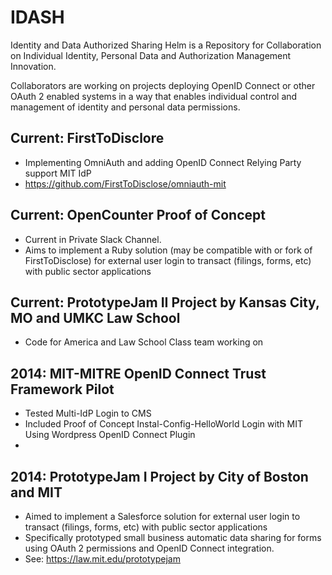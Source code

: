 # IDASH

Identity and Data Authorized Sharing Helm is a Repository for Collaboration on Individual Identity, Personal Data and Authorization Management Innovation.  

Collaborators are working on projects deploying OpenID Connect or other OAuth 2 enabled systems in a way that enables individual control and management of identity and personal data permissions.  

## Current: FirstToDisclore
* Implementing OmniAuth and adding OpenID Connect Relying Party support MIT IdP    
* https://github.com/FirstToDisclose/omniauth-mit 

## Current: OpenCounter Proof of Concept 
* Current in Private Slack Channel.  
* Aims to implement a Ruby solution (may be compatible with or fork of FirstToDisclose) for external user login to transact (filings, forms, etc) with public sector applications

## Current: PrototypeJam II Project by Kansas City, MO and UMKC Law School 
* Code for America and Law School Class team working on 

## 2014: MIT-MITRE OpenID Connect Trust Framework Pilot
* Tested Multi-IdP Login to CMS
* Included Proof of Concept Instal-Config-HelloWorld Login with MIT Using Wordpress OpenID Connect Plugin 
* 
## 2014: PrototypeJam I Project by City of Boston and MIT
* Aimed to implement a Salesforce solution for external user login to transact (filings, forms, etc) with public sector applications
* Specifically prototyped small business automatic data sharing for forms using OAuth 2 permissions and OpenID Connect integration. 
* See: https://law.mit.edu/prototypejam
